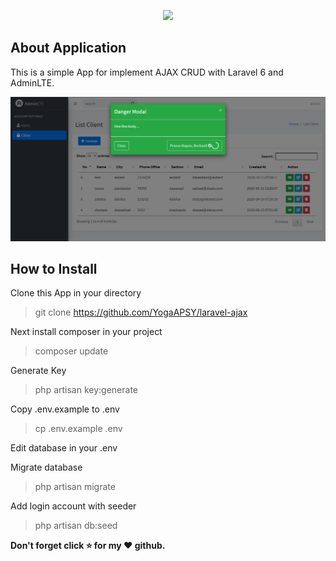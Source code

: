 <p align="center"><img src="https://laravel.com/assets/img/components/logo-laravel.svg"></p>

## About Application

This is a simple App for implement AJAX CRUD with Laravel 6 and AdminLTE.

![alt text](https://github.com/YogaAPSY/laravel-ajax/blob/master/Screenshot_70.png?raw=true)


## How to Install

Clone this App in your directory
> git clone https://github.com/YogaAPSY/laravel-ajax

Next install composer in your project
> composer update

Generate Key
> php artisan key:generate

Copy .env.example to .env
> cp .env.example .env

Edit database in your .env

Migrate database
> php artisan migrate

Add login account with seeder
> php artisan db:seed

**Don't forget click :star: for my :heart: github.**
